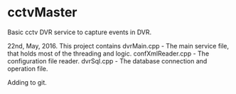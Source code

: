 # cctvMaster
Basic cctv DVR service to capture events in DVR.

22nd, May, 2016.
This project contains 
dvrMain.cpp - The main service file, that holds most of the threading and logic.
confXmlReader.cpp  - The configuration file reader.
dvrSql.cpp - The database connection and operation file.

Adding to git.
